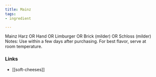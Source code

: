 ```yaml
---
title: Mainz
tags:
- ingredient

---
```

Mainz Harz OR Hand OR Limburger OR Brick (milder) OR Schloss (milder) Notes: Use within a few days after purchasing. For best flavor, serve at room temperature.

### Links

* [[soft-cheeses]]
